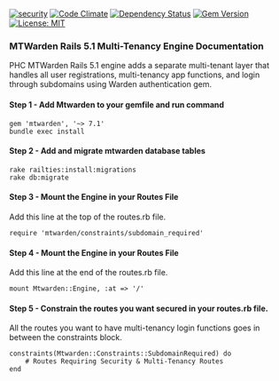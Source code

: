 [![security](https://hakiri.io/github/PHCNetworks/multi-tenancy-warden/master.svg)](https://hakiri.io/github/PHCNetworks/multi-tenancy-warden/master)
[![Code Climate](https://codeclimate.com/github/PHCNetworks/multi-tenancy-warden/badges/gpa.svg)](https://codeclimate.com/github/PHCNetworks/multi-tenancy-warden)
[![Dependency Status](https://gemnasium.com/badges/github.com/PHCNetworks/multi-tenancy-warden.svg)](https://gemnasium.com/github.com/PHCNetworks/multi-tenancy-warden)
[![Gem Version](https://badge.fury.io/rb/mtwarden.svg)](https://badge.fury.io/rb/mtwarden)
[![License: MIT](https://img.shields.io/badge/License-MIT-blue.svg)](https://github.com/PHCNetworks/multi-tenancy-warden/blob/master/MIT-LICENSE)

### MTWarden Rails 5.1 Multi-Tenancy Engine Documentation  
PHC MTWarden Rails 5.1 engine adds a separate multi-tenant layer that handles all user registrations, multi-tenancy app functions, and login through subdomains using Warden authentication gem.  

#### Step 1 - Add Mtwarden to your gemfile and run command   

	gem 'mtwarden', '~> 7.1'
	bundle exec install  

#### Step 2 - Add and migrate mtwarden database tables  

	rake railties:install:migrations  
	rake db:migrate  

#### Step 3 - Mount the Engine in your Routes File  
Add this line at the top of the routes.rb file.  

	require 'mtwarden/constraints/subdomain_required'  

#### Step 4 - Mount the Engine in your Routes File  
Add this line at the end of the routes.rb file.  

	mount Mtwarden::Engine, :at => '/'  

#### Step 5 - Constrain the routes you want secured in your routes.rb file.
All the routes you want to have multi-tenancy login functions goes in between the constraints block.  

	constraints(Mtwarden::Constraints::SubdomainRequired) do  
		# Routes Requiring Security & Multi-Tenancy Routes    
	end  
